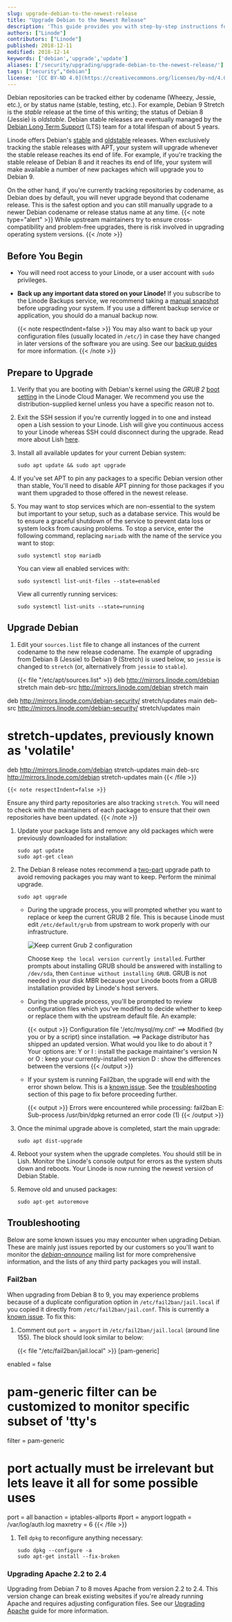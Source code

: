 ```yaml
---
slug: upgrade-debian-to-the-newest-release
title: "Upgrade Debian to the Newest Release"
description: 'This guide provides you with step-by-step instructions for upgrading your Debian system to the latest Debian stable, or LTS (Long Term Support) release.'
authors: ["Linode"]
contributors: ["Linode"]
published: 2018-12-11
modified: 2018-12-14
keywords: ['debian','upgrade','update']
aliases: ['/security/upgrading/upgrade-debian-to-the-newest-release/']
tags: ["security","debian"]
license: '[CC BY-ND 4.0](https://creativecommons.org/licenses/by-nd/4.0)'
---
```


Debian repositories can be tracked either by codename (Wheezy, Jessie, etc.), or by status name (stable, testing, etc.). For example, Debian 9 Stretch is the *stable* release at the time of this writing; the status of Debian 8 (Jessie) is *oldstable*. Debian stable releases are eventually managed by the [Debian Long Term Support](https://wiki.debian.org/LTS/) (LTS) team for a total lifespan of about 5 years.

Linode offers Debian's [stable](https://wiki.debian.org/DebianStable) and [oldstable](https://wiki.debian.org/DebianOldStable) releases. When exclusively tracking the stable releases with APT, your system will upgrade whenever the stable release reaches its end of life. For example, if you're tracking the stable release of Debian 8 and it reaches its end of life, your system will make available a number of new packages which will upgrade you to Debian 9.

On the other hand, if you're currently tracking repositories by codename, as Debian does by default, you will never upgrade beyond that codename release. This is the safest option and you can still manually upgrade to a newer Debian codename or release status name at any time.
{{< note type="alert" >}}
While upstream maintainers try to ensure cross-compatibility and problem-free upgrades, there is risk involved in upgrading operating system versions.
{{< /note >}}

## Before You Begin

- You will need root access to your Linode, or a user account with `sudo` privileges.

- **Back up any important data stored on your Linode!** If you subscribe to the Linode Backups service, we recommend taking a [manual snapshot](/docs/products/storage/backups/guides/take-a-snapshot/) before upgrading your system. If you use a different backup service or application, you should do a manual backup now.

    {{< note respectIndent=false >}}
You may also want to back up your configuration files (usually located in `/etc/`) in case they have changed in later versions of the software you are using. See our [backup guides](/docs/security/backups/) for more information.
{{< /note >}}


## Prepare to Upgrade

1.  Verify that you are booting with Debian's kernel using the *GRUB 2* [boot setting](/docs/products/compute/compute-instances/guides/manage-the-kernel/) in the Linode Cloud Manager. We recommend you use the distribution-supplied kernel unless you have a specific reason not to.

2.  Exit the SSH session if you're currently logged in to one and instead open a Lish session to your Linode. Lish will give you continuous access to your Linode whereas SSH could disconnect during the upgrade. Read more about Lish [here](/docs/products/compute/compute-instances/guides/lish/).

3.  Install all available updates for your current Debian system:

        sudo apt update && sudo apt upgrade

4.  If you've set APT to pin any packages to a specific Debian version other than stable, You'll need to disable APT pinning for those packages if you want them upgraded to those offered in the newest release.


5.  You may want to stop services which are non-essential to the system but important to your setup, such as a database service. This would be to ensure a graceful shutdown of the service to prevent data loss or system locks from causing problems. To stop a service, enter the following command, replacing `mariadb` with the name of the service you want to stop:

        sudo systemctl stop mariadb

    You can view all enabled services with:

        sudo systemctl list-unit-files --state=enabled

    View all currently running services:

        sudo systemctl list-units --state=running


## Upgrade Debian

1.  Edit your `sources.list` file to change all instances of the current codename to the new release codename. The example of upgrading from Debian 8 (Jessie) to Debian 9 (Stretch) is used below, so `jessie` is changed to `stretch` (or, alternatively from `jessie` to `stable`).

    {{< file "/etc/apt/sources.list" >}}
deb http://mirrors.linode.com/debian stretch main
deb-src http://mirrors.linode.com/debian stretch main

deb http://mirrors.linode.com/debian-security/ stretch/updates main
deb-src http://mirrors.linode.com/debian-security/ stretch/updates main

# stretch-updates, previously known as 'volatile'
deb http://mirrors.linode.com/debian stretch-updates main
deb-src http://mirrors.linode.com/debian stretch-updates main
{{< /file >}}

    {{< note respectIndent=false >}}
Ensure any third party repositories are also tracking `stretch`. You will need to check with the maintainers of each package to ensure that their own repositories have been updated.
{{< /note >}}

1.  Update your package lists and remove any old packages which were previously downloaded for installation:

        sudo apt update
        sudo apt-get clean

1.  The Debian 8 release notes recommend a [two-part](https://www.debian.org/releases/stable/amd64/release-notes/ch-upgrading.en.html#minimal-upgrade) upgrade path to avoid removing packages you may want to keep. Perform the minimal upgrade.

        sudo apt upgrade

    - During the upgrade process, you will prompted whether you want to replace or keep the current GRUB 2 file. This is because Linode must edit `/etc/default/grub` from upstream to work properly with our infrastructure.

        ![Keep current Grub 2 configuration](keep-current-grub2-configuration.png)

        Choose `Keep the local version currently installed`. Further prompts about installing GRUB should be answered with installing to `/dev/sda`, then `Continue without installing GRUB`. GRUB is not needed in your disk MBR because your Linode boots from a GRUB installation provided by Linode's host servers.

    - During the upgrade process, you'll be prompted to review configuration files which you've modified to decide whether to keep or replace them with the upstream default file. An example:

        {{< output >}}
Configuration file '/etc/mysql/my.cnf'
==> Modified (by you or by a script) since installation.
==> Package distributor has shipped an updated version.
What would you like to do about it ?  Your options are:
Y or I  : install the package maintainer's version
N or O  : keep your currently-installed version
D     : show the differences between the versions
{{< /output >}}

    -  If your system is running Fail2ban, the upgrade will end with the error shown below. This is a [known issue](https://bugs.debian.org/cgi-bin/bugreport.cgi?bug=860397). See the [troubleshooting](/docs/guides/upgrade-debian-to-the-newest-release/#fail2ban) section of this page to fix before proceeding further.

        {{< output >}}
Errors were encountered while processing:
 fail2ban
E: Sub-process /usr/bin/dpkg returned an error code (1)
{{< /output >}}

1.  Once the minimal upgrade above is completed, start the main upgrade:

        sudo apt dist-upgrade

1.  Reboot your system when the upgrade completes. You should still be in Lish. Monitor the Linode's console output for errors as the system shuts down and reboots. Your Linode is now running the newest version of Debian Stable.

1.  Remove old and unused packages:

        sudo apt-get autoremove


## Troubleshooting

Below are some known issues you may encounter when upgrading Debian. These are mainly just issues reported by our customers so you'll want to monitor the *[debian-announce](https://lists.debian.org/debian-announce/)* mailing list for more comprehensive information, and the lists of any third party packages you will install.

### Fail2ban

When upgrading from Debian 8 to 9, you may experience problems because of a duplicate configuration option in `/etc/fail2ban/jail.local` if you copied it directly from `/etc/fail2ban/jail.conf`. This is currently a [known issue](https://bugs.debian.org/cgi-bin/bugreport.cgi?bug=860397). To fix this:

1.  Comment out `port = anyport` in `/etc/fail2ban/jail.local` (around line 155). The block should look similar to below:

    {{< file "/etc/fail2ban/jail.local" >}}
[pam-generic]

enabled  = false
# pam-generic filter can be customized to monitor specific subset of 'tty's
filter   = pam-generic
# port actually must be irrelevant but lets leave it all for some possible uses
port     = all
banaction = iptables-allports
#port     = anyport
logpath  = /var/log/auth.log
maxretry = 6
{{< /file >}}

1.  Tell `dpkg` to reconfigure anything necessary:

        sudo dpkg --configure -a
        sudo apt-get install --fix-broken

### Upgrading Apache 2.2 to 2.4

Upgrading from Debian 7 to 8 moves Apache from version 2.2 to 2.4. This version change can break existing websites if you're already running Apache and requires adjusting configuration files. See our [Upgrading Apache](/docs/guides/updating-virtual-host-settings-from-apache-2-2-to-apache-2-4/) guide for more information.